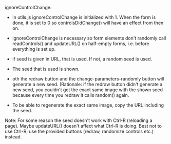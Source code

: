 ignoreControlChange:
- in utils.js ignoreControlChange is initialized with 1. When the form is done,
  it is set to 0 so controlsDidChange() will have an effect from then on.
- ignoreControlChange is necessary so form elements don't randomly call
  readControls() and updateURL() on half-empty forms, i.e. before everything is
  set up.

- if seed is given in URL, that is used. If not, a random seed is used.
- The seed that is used is shown.
-  oth the redraw button and the change-parameters-randomly button will
   generate a new seed. (Rationale: if the redraw button didn't generate a new
   seed, you couldn't get the exact same image with the shown seed because
   every time you redraw it calls random() again.
- To be able to regenerate the exact same image, copy the URL including the
  seed.

Note: For some reason the seed doesn't work with Ctrl-R (reloading a page).
Maybe updateURL() doesn't affect what Ctrl-R is doing. Best not to use Ctrl-R;
use the provided buttons (redraw, randomize controls etc.) instead.
